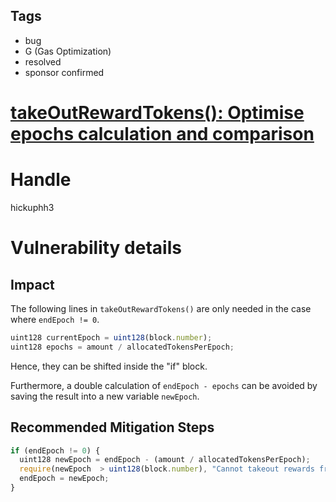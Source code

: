 ## Tags

- bug
- G (Gas Optimization)
- resolved
- sponsor confirmed

# [takeOutRewardTokens(): Optimise epochs calculation and comparison ](https://github.com/code-423n4/2021-10-covalent-findings/issues/26) 

# Handle

hickuphh3


# Vulnerability details

## Impact

The following lines in `takeOutRewardTokens()` are only needed in the case where `endEpoch != 0`.

```jsx
uint128 currentEpoch = uint128(block.number);
uint128 epochs = amount / allocatedTokensPerEpoch;
```

Hence, they can be shifted inside the "if" block.

Furthermore, a double calculation of `endEpoch - epochs` can be avoided by saving the result into a new variable `newEpoch`.

## Recommended Mitigation Steps

```jsx
if (endEpoch != 0) {
  uint128 newEpoch = endEpoch - (amount / allocatedTokensPerEpoch);
  require(newEpoch  > uint128(block.number), "Cannot takeout rewards from past");
  endEpoch = newEpoch;
}
```


